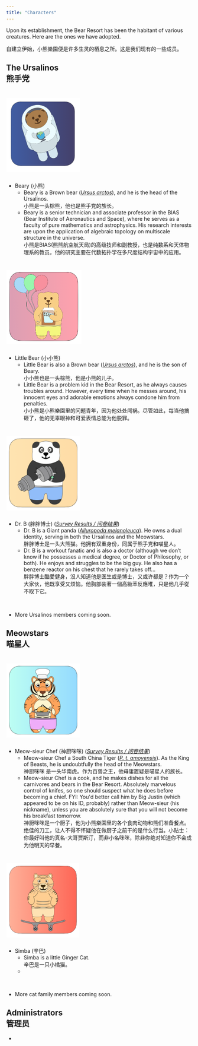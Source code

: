 ```yaml
---
title: "Characters"
---
```


Upon its establishment, the Bear Resort has been the habitant of various creatures. Here are the ones we have adopted. 

自建立伊始，小熊樂園便是许多生灵的栖息之所。这是我们现有的一些成员。

## The Ursalinos <br> 熊手党

# <img src="beary.png" style="height: 200px;">

- Beary (小熊)
    - Beary is a Brown bear ([*Ursus arctos*](https://en.wikipedia.org/wiki/Brown_bear)), and he is the head of the Ursalinos. <br> 小熊是一头棕熊，他也是熊手党的族长。
    - Beary is a senior technician and associate professor in the BIAS (Bear Institute of Aeronautics and Space), where he serves as a faculty of pure mathematics and astrophysics. His research interests are upon the application of algebraic topology on multiscale structure in the universe. <br> 小熊是BIAS(熊熊航空航天局)的高级技师和副教授，也是纯数系和天体物理系的教员。他的研究主要在代数拓扑学在多尺度结构宇宙中的应用。

# <img src="little-bear.png" style="height: 200px;">

- Little Bear (小小熊)
    - Little Bear is also a Brown bear ([*Ursus arctos*](https://en.wikipedia.org/wiki/Brown_bear)), and he is the son of Beary. <br> 小小熊也是一头棕熊，他是小熊的儿子。
    - Little Bear is a problem kid in the Bear Resort, as he always causes troubles around. However, every time when he messes around, his innocent eyes and adorable emotions always condone him from penalties. <br> 小小熊是小熊樂園里的问题青年，因为他处处闯祸。尽管如此，每当他搞砸了，他的无辜眼神和可爱表情总能为他脱罪。

# <img src="dr-b.png" style="height: 200px;">

- Dr. B (胖胖博士) ([*Survey Results / 问卷结果*](https://docs.google.com/forms/d/e/1FAIpQLSdzFX4EANLZvD9Y2l2mYN_56jX23oaFzY7fUjT8BAuToITpKQ/viewanalytics?usp=form_confirm))
    - Dr. B is a Giant panda ([*Ailuropoda melanoleuca*](https://en.wikipedia.org/wiki/Giant_panda)). He owns a dual identity, serving in both the Ursalinos and the Meowstars. <br> 胖胖博士是一头大熊猫。他拥有双重身份，同属于熊手党和喵星人。
    - Dr. B is a workout fanatic and is also a doctor (although we don’t know if he possesses a medical degree, or Doctor of Philosophy, or both). He enjoys and struggles to be the big guy. He also has a benzene reactor on his chest that he rarely takes off... <br> 胖胖博士酷愛健身，沒人知道他是医生或是博士，又或许都是？作为一个大家伙，他既享受又烦恼。他胸部裝著一個高級苯反應堆，只是他几乎從不取下它。
<br>

- More Ursalinos members coming soon.

## Meowstars <br> 喵星人

# <img src="tiger.png" style="height: 200px;">

- Meow-sieur Chef (神厨咪咪) ([*Survey Results / 问卷结果*](https://docs.google.com/forms/d/e/1FAIpQLSeSW_F1lZ-YPX4SVYt6Ryv5MRwZlF0ktrK1k7WABXoYVraSNQ/viewanalytics?usp=form_confirm))
    - Meow-sieur Chef a South China Tiger ([*P. t. amoyensis*](https://en.wikipedia.org/wiki/South_China_tiger)). As the King of Beasts, he is undoubtfully the head of the Meowstars. <br> 神厨咪咪 是一头华南虎。作为百兽之王，他毋庸置疑是喵星人的族长。
    - Meow-sieur Chef is a cook, and he makes dishes for all the carnivores and bears in the Bear Resort. Absolutely marvelous control of knifes, so one should suspect what he does before becoming a chief. FYI: You'd better call him by Big Justin (which appeared to be on his ID, probably) rather than Meow-sieur (his nickname), unless you are absolutely sure that you will not become his breakfast tomorrow. <br> 神厨咪咪是一个厨子，他为小熊樂園里的各个食肉动物和熊们准备餐点。绝佳的刀工，让人不得不怀疑他在做厨子之前干的是什么行当。小贴士：你最好叫他的真名-大哥贾斯汀，而非小名咪咪，除非你绝对知道你不会成为他明天的早餐。

# <img src="simba.png" style="height: 200px;">

- Simba (辛巴)
    - Simba is a little Ginger Cat. <br> 辛巴是一只小橘猫。
    - 

<br>

- More cat family members coming soon.

## Administrators <br> 管理员

- 